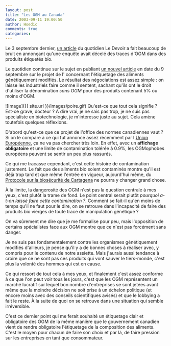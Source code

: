 ```yaml
---
layout: post
title: "Les OGM au Canada"
date: 2003-09-11 19:00:50
author: Hoedic
comments: true
categories: 
---
```



Le 3 septembre dernier, <a href="http://www.ledevoir.com/2003/09/03/35267.html" title="Des aliments bio portent des traces d'OGM">un article</a> du quotidien Le Devoir a fait beaucoup de bruit en annonçant qu'une enquête avait décelé des traces d'OGM dans des produits étiquetés bio.

Le quotidien continue sur le sujet en publiant <a href="http://www.ledevoir.com/2003/09/09/35684.html" title="OGM: l'étiquetage reste au choix des fabricants">un nouvel article</a> en date du 9 septembre sur le projet de l' concernant l'étiquetage des aliments génétiquement modifiés. Le résultat des négociations est assez simple : on laisse les industriels faire comme il sentent, sachant qu'ils ont le droit d'utiliser la dénomination *sans OGM* pour des produits contenant 5% ou moins d'OGM.

![Image]({{ site.url }}/images/poire.gif)
Qu'est-ce que tout cela signifie ? Est-ce grave, docteur ? À dire vrai, je ne sais pas trop, je ne suis pas spécialiste en biotechnologie, je m'intéresse juste au sujet. Cela amène toutefois quelques réflexions.

D'abord qu'est-ce que ce projet de l'office des normes canadiennes vaut ? Si on le compare à ce qui fut annoncé assez récemment par l'<a href="http://www.transfert.net/a9064" title="Le Parlement européen supprime le dernier obstacle à la levée du moratoire sur les OGM">Union Européenne</a>, ça ne va pas chercher très loin. En effet, avec un **affichage obligatoire** et une limite de contamination tolérée à 0.9%, les OGMophobes européens peuvent se sentir un peu plus rassurés.

Ce qui me tracasse cependant, c'est cette histoire de contamination justement. Le fait que des aliments bio soient contaminés montre qu'il est déjà trop tard et que même l'entrée en vigueur, aujourd'hui même, du <a href="http://www.biodiv.org/biosafety/default.aspx?lg=2" title="Protocole de Cartagena sur la prévention des risques biotechnologiques">Protocole sur la biosécurité de Cartagena</a> ne pourra y changer grand chose.

À la limite, la dangerosité des OGM n'est pas la question centrale à mes yeux, c'est plutôt la trame de fond. Le point central serait plutôt *pourquoi a-t-on laissé faire cette contamination ?*. Comment se fait-il qu'en moins de temps qu'il ne faut pour le dire, on se retrouve dans l'incapacité de faire des produits bio vierges de toute trace de manipulation génétique ?

On va sûrement me dire que je me formalise pour peu, mais l'opposition de certains spécialistes face aux OGM montre que ce n'est pas forcément sans danger.

Je ne suis pas fondamentalement contre les organismes génétiquement modifiés d'ailleurs, je pense qu'il y a de bonnes choses à réaliser avec, y compris pour le contenu de notre assiette. Mais j'aurais aussi tendance à croire que ce ne sont pas ces produits qui vont sauver le tiers-monde, c'est plus la volonté des hommes qui est en cause.

Ce qui ressort de tout cela à mes yeux, et finalement c'est assez conforme à ce que l'on peut voir tous les jours, c'est que les OGM représentent un marché lucratif sur lequel bon nombre d'entreprises se sont jetées avant même que la moindre décision ne soit prise à un échelon politique (et encore moins avec des conseils scientifiques avisés) et que le lobbying a fait le reste. À la suite de quoi on se retrouve dans une situation qui semble irréversible.

C'est ce dernier point qui me ferait souhaité un étiquetage clair et obligatoire des OGM de la même manière que le gouvernement canadien vient de rendre obligatoire l'étiquetage de la composition des aliments. C'est le moyen pour chacun de faire son choix et par là, de faire pression sur les entreprises en tant que consommateur.